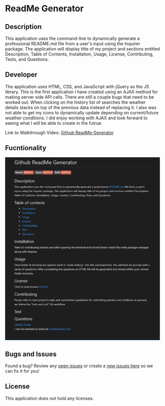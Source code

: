 # ReadMe Generator

## Description

This application uses the command-line to dynamically generate a professional README.md file from a user's input using the Inquirer package.  The application will display title of my project and sections entitled Description, Table of Contents, Installation, Usage, License, Contributing, Tests, and Questions.

## Developer 

The application uses HTML, CSS, and JavaScript with jQuery as the JS library.  This is the first application I have created using an AJAX method for making server side API calls.  There are still a couple bugs that need to be worked out.  When clicking on the history list of searches the weather details stacks on top of the previous data instead of replacing it.  I also was not able to get my icons to dynamically update depending on current/future weather conditions.  I did enjoy working with AJAX and look forward to seeing what I will be able to create in the futrue.
<br>

Link to Walkthrough Video: [Github ReadMe Generator](https://drive.google.com/drive/folders/17nDCfFI4kBFiwPOxToqxRuMrSzG6QH_J?usp=sharing)

## Fucntionality

![Screenshot](Develop/utils/Capture.JPG)

## Bugs and Issues
Found a bug? Review any [open issues][open-issues] or create a [new issues here][new-issue] so we can fix it for you!

## License
This application does not hold any licenses.

[open-issues]: https://github.com/dbridgman1/ReadMe-Generator/issues
[new-issue]: https://github.com/dbridgman1/ReadMe-Generator/issues/new